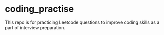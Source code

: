 # coding_practise
 This repo is for practicing Leetcode questions to improve coding skills as a part of interview preparation.
